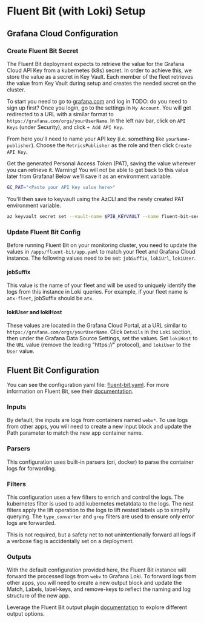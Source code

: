 # Fluent Bit (with Loki) Setup

## Grafana Cloud Configuration

### Create Fluent Bit Secret

The Fluent Bit deployment expects to retrieve the value for the Grafana Cloud API Key from a kubernetes
(k8s) secret. In order to achieve this, we store the value as a secret in Key Vault. Each member of
the fleet retrieves the value from Key Vault during setup and creates the needed secret on the cluster.

To start you need to go to [grafana.com](https://grafana.com) and log in TODO: do you need to sign up first?
Once you login, go to the settings in `My Account`. You will get redirected to a URL with a similar
format to `https://grafana.com/orgs/yourUserName`. In the left nav bar, click on `API Keys` (under
Security), and click `+ Add API Key`.

From here you'll need to name your API key (i.e. something like `yourName-publisher`). Choose the
`MetricsPublisher` as the role and then click `Create API Key`.

Get the generated Personal Access Token (PAT), saving the value wherever you can retrieve it. Warning!
You will not be able to get back to this value later from Grafana! Below we'll save it as an environment
variable.

```bash
GC_PAT="<Paste your API Key value here>"
```

You'll then save to keyvault using the AzCLI and the newly created PAT environment variable.

```bash
az keyvault secret set --vault-name $PIB_KEYVAULT --name fluent-bit-secret --value ${GC_PAT}
```

### Update Fluent Bit Config

Before running Fluent Bit on your monitoring cluster, you need to update the values in `/apps/fluent-bit/app.yaml`
to match your fleet and Grafana Cloud instance. The following values need to be set: `jobSuffix`, `lokiUrl`,
`lokiUser`.

#### jobSuffix

This value is the name of your fleet and will be used to uniquely identify the logs from this instance
in Loki queries. For example, if your fleet name is `atx-fleet`, jobSuffix should be `atx`.

#### lokiUser and lokiHost

These values are located in the Grafana Cloud Portal, at a URL similar to `https://grafana.com/orgs/yourUserName`.
Click `Details` in the `Loki` section, then under the Grafana Data Source Settings, set the values.
Set `lokiHost` to the `URL` value (remove the leading "https://" protocol), and `lokiUser` to the `User`
value.

## Fluent Bit Configuration

You can see the configuration yaml file: [fluent-bit.yaml](./.gitops/dev/fluent-bit.yaml). For more
information on Fluent Bit, see their [documentation](https://docs.fluentbit.io/manual/concepts/data-pipeline).

### Inputs

By default, the inputs are logs from containers named `webv*`. To use logs from other apps, you will
need to create a new input block and update the Path parameter to match the new app container name.

### Parsers

This configuration uses built-in parsers (cri, docker) to parse the container logs for forwarding.

### Filters

This configuration uses a few filters to enrich and control the logs. The kubernetes filter is used
to add kubernetes metatdata to the logs. The nest filters apply the lift operation to the logs to lift
nested labels up to simplify querying. The `type_converter` and `grep` filters are used to ensure only
error logs are forwarded.

This is not required, but a safety net to not unintentionally forward all logs if a verbose flag is
accidentally set on a deployment.

### Outputs

With the default configuration provided here, the Fluent Bit instance will forward the processed logs
from `webv` to Grafana Loki. To forward logs from other apps, you will need to create a new output
block and update the Match, Labels, label-keys, and remove-keys to reflect the naming and log structure
of the new app.

Leverage the Fluent Bit output plugin [documentation](https://docs.fluentbit.io/manual/pipeline/outputs)
to explore different output options.
